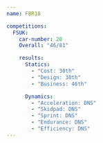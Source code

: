 ```yaml
---
name: FBR18

competitions:
  FSUK:
    car-number: 28
    Overall: "46/81"

    results:
      Statics:
        - "Cost: 30th"
        - "Design: 30th"
        - "Business: 46th"

      Dynamics:
        - "Acceleration: DNS"
        - "Skidpad: DNS"
        - "Sprint: DNS"
        - "Endurance: DNS"
        - "Efficiency: DNS"
---
```

